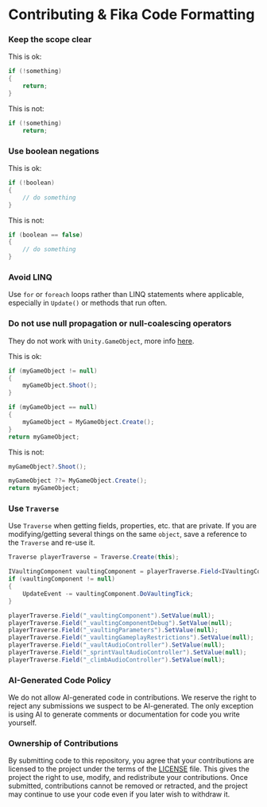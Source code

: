 # Contributing & Fika Code Formatting

### Keep the scope clear

This is ok:
```cs
if (!something)
{
    return;
}
```
This is not:
```cs
if (!something)
    return;
```

### Use boolean negations

This is ok:
```cs
if (!boolean)
{
    // do something
}
```
This is not:
```cs
if (boolean == false)
{
    // do something
}
```

### Avoid LINQ

Use `for` or `foreach` loops rather than LINQ statements where applicable, especially in `Update()` or methods that run often.

### Do not use null propagation or null-coalescing operators

They do not work with `Unity.GameObject`, more info [here](https://discussions.unity.com/t/usage-of-null-propagation-on-unity-objects-is-incorrect/880951).

This is ok:
```cs
if (myGameObject != null)
{
    myGameObject.Shoot();
}

if (myGameObject == null)
{
    myGameObject = MyGameObject.Create();
}
return myGameObject;
```
This is not:
```cs
myGameObject?.Shoot();

myGameObject ??= MyGameObject.Create();
return myGameObject;
```

### Use `Traverse`

Use `Traverse` when getting fields, properties, etc. that are private. If you are modifying/getting several things on the same `object`, save a reference to the `Traverse` and re-use it.

```cs
Traverse playerTraverse = Traverse.Create(this);

IVaultingComponent vaultingComponent = playerTraverse.Field<IVaultingComponent>("_vaultingComponent").Value;
if (vaultingComponent != null)
{
    UpdateEvent -= vaultingComponent.DoVaultingTick;
}

playerTraverse.Field("_vaultingComponent").SetValue(null);
playerTraverse.Field("_vaultingComponentDebug").SetValue(null);
playerTraverse.Field("_vaultingParameters").SetValue(null);
playerTraverse.Field("_vaultingGameplayRestrictions").SetValue(null);
playerTraverse.Field("_vaultAudioController").SetValue(null);
playerTraverse.Field("_sprintVaultAudioController").SetValue(null);
playerTraverse.Field("_climbAudioController").SetValue(null);
```

### AI-Generated Code Policy

We do not allow AI-generated code in contributions. We reserve the right to reject any submissions we suspect to be AI-generated.
The only exception is using AI to generate comments or documentation for code you write yourself.

### Ownership of Contributions

By submitting code to this repository, you agree that your contributions are licensed to the project under the terms of the [LICENSE](../Licenses/LICENSE.md) file. This gives the project the right to use, modify, and redistribute your contributions.
Once submitted, contributions cannot be removed or retracted, and the project may continue to use your code even if you later wish to withdraw it.
